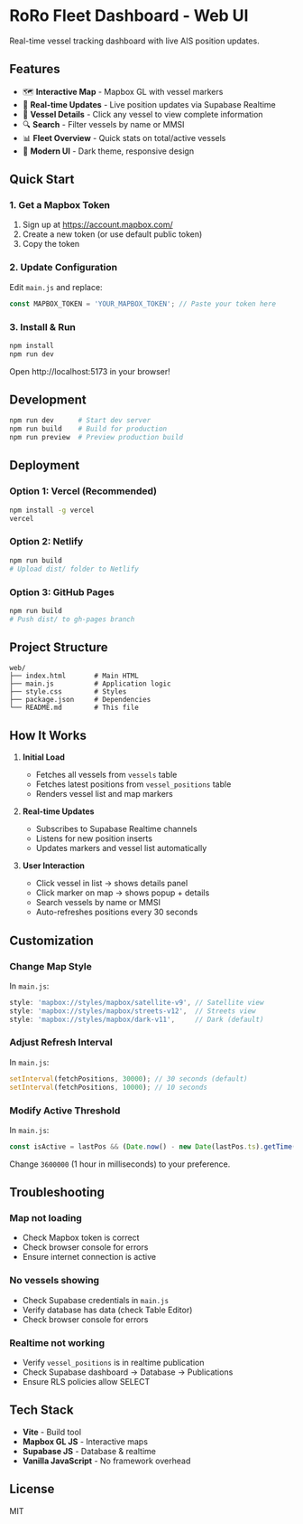 # RoRo Fleet Dashboard - Web UI

Real-time vessel tracking dashboard with live AIS position updates.

## Features

- 🗺️ **Interactive Map** - Mapbox GL with vessel markers
- 📍 **Real-time Updates** - Live position updates via Supabase Realtime
- 🚢 **Vessel Details** - Click any vessel to view complete information
- 🔍 **Search** - Filter vessels by name or MMSI
- 📊 **Fleet Overview** - Quick stats on total/active vessels
- 🎨 **Modern UI** - Dark theme, responsive design

## Quick Start

### 1. Get a Mapbox Token

1. Sign up at https://account.mapbox.com/
2. Create a new token (or use default public token)
3. Copy the token

### 2. Update Configuration

Edit `main.js` and replace:

```javascript
const MAPBOX_TOKEN = 'YOUR_MAPBOX_TOKEN'; // Paste your token here
```

### 3. Install & Run

```bash
npm install
npm run dev
```

Open http://localhost:5173 in your browser!

## Development

```bash
npm run dev      # Start dev server
npm run build    # Build for production
npm run preview  # Preview production build
```

## Deployment

### Option 1: Vercel (Recommended)

```bash
npm install -g vercel
vercel
```

### Option 2: Netlify

```bash
npm run build
# Upload dist/ folder to Netlify
```

### Option 3: GitHub Pages

```bash
npm run build
# Push dist/ to gh-pages branch
```

## Project Structure

```
web/
├── index.html       # Main HTML
├── main.js          # Application logic
├── style.css        # Styles
├── package.json     # Dependencies
└── README.md        # This file
```

## How It Works

1. **Initial Load**
   - Fetches all vessels from `vessels` table
   - Fetches latest positions from `vessel_positions` table
   - Renders vessel list and map markers

2. **Real-time Updates**
   - Subscribes to Supabase Realtime channels
   - Listens for new position inserts
   - Updates markers and vessel list automatically

3. **User Interaction**
   - Click vessel in list → shows details panel
   - Click marker on map → shows popup + details
   - Search vessels by name or MMSI
   - Auto-refreshes positions every 30 seconds

## Customization

### Change Map Style

In `main.js`:

```javascript
style: 'mapbox://styles/mapbox/satellite-v9', // Satellite view
style: 'mapbox://styles/mapbox/streets-v12',  // Streets view
style: 'mapbox://styles/mapbox/dark-v11',     // Dark (default)
```

### Adjust Refresh Interval

In `main.js`:

```javascript
setInterval(fetchPositions, 30000); // 30 seconds (default)
setInterval(fetchPositions, 10000); // 10 seconds
```

### Modify Active Threshold

In `main.js`:

```javascript
const isActive = lastPos && (Date.now() - new Date(lastPos.ts).getTime()) < 3600000; // 1 hour
```

Change `3600000` (1 hour in milliseconds) to your preference.

## Troubleshooting

### Map not loading

- Check Mapbox token is correct
- Check browser console for errors
- Ensure internet connection is active

### No vessels showing

- Check Supabase credentials in `main.js`
- Verify database has data (check Table Editor)
- Check browser console for errors

### Realtime not working

- Verify `vessel_positions` is in realtime publication
- Check Supabase dashboard → Database → Publications
- Ensure RLS policies allow SELECT

## Tech Stack

- **Vite** - Build tool
- **Mapbox GL JS** - Interactive maps
- **Supabase JS** - Database & realtime
- **Vanilla JavaScript** - No framework overhead

## License

MIT
